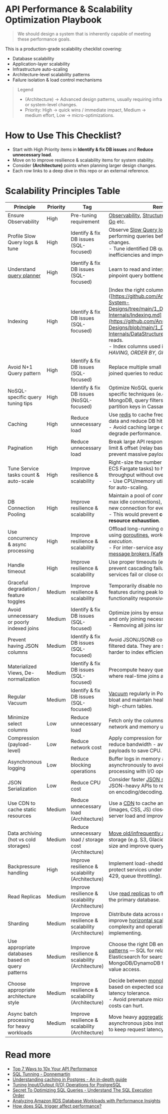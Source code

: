 # API Performance & Scalability Optimization Playbook

> We should design a system that is inherently capable of meeting these performance goals.

This is a production-grade scalability checklist covering:
- Database scalability
- Application-layer scalability
- Infrastructure auto-scaling
- Architecture-level scalability patterns
- Failure isolation & load control mechanisms

> Legend
> - (Architecture) → Advanced design patterns, usually requiring infra or system-level changes.
> - Priority: High → quick wins / immediate impact, Medium → medium effort, Low → micro-optimizations.

# How to Use This Checklist?
- Start with High Priority items in **Identify & fix DB issues** and **Reduce unnecessary load**.
- Move on to improve resilience & scalability items for system stability.
- Consider **(Architecture)** points when planning larger design changes.
- Each row links to a deep dive in this repo or an external reference.

# Scalability Principles Table

| Principle                                         | Priority | Tag                                                   | Remarks                                                                                                                                                                                                                                                                                                                                                  |
|---------------------------------------------------|----------|-------------------------------------------------------|----------------------------------------------------------------------------------------------------------------------------------------------------------------------------------------------------------------------------------------------------------------------------------------------------------------------------------------------------------|
| Ensure Observability                              | High     | Pre-tuning requirement                                | [Observability](https://github.com/Anshul619/DevOps-SRE/blob/main/3_Observability), [Structured Logging](https://github.com/Anshul619/DevOps-SRE/blob/main/3_Observability/StructuredLogging.md), [profiling in Go](https://github.com/Anshul619/Golang/tree/main/Debugging%26Profiling) etc.                                                            |
| Profile Slow Query logs & tune                    | High     | Identify & fix DB issues (SQL-focused)                | Observe [Slow Query logs](https://severalnines.com/blog/how-identify-mysql-performance-issues-slow-queries/) to find poorly performing queries before making other changes.<br/>- Tune identified DB queries to remove inefficiencies and improve execution time.                                                                                        |
| Understand [query planner]([https://github.com/Anshul619/SQL-Query-Language/tree/main](https://github.com/Anshul619/Query-Planner))                          | High     | Identify & fix DB issues (SQL-focused)                | Learn to read and interpret execution plans to pinpoint query bottlenecks.                                                                                                                                                                                                                                                                               |
| Indexing                                          | High     | Identify & fix DB issues (SQL-focused)                | [Index the right columns]([https://github.com/Anshul619/HLD-System-Designs/tree/main/1_Databases/5_Database-Internals/Indexing.md](https://github.com/Anshul619/HLD-System-Designs/blob/main/1_Databases/5_Database-Internals/DataStructures/Index.md) to improve reads. <br/>- Index columns used in *WHERE, JOIN, HAVING, ORDER BY, GROUP BY*.                                                                                                                              |
| Avoid N+1 Query pattern                           | High     | Identify & fix DB issues (SQL-focused)                | Replace multiple small queries with batched or joined queries to reduce DB round trips.                                                                                                                                                                                                                                                                  |
| NoSQL-specific query tuning tips                  | High     | Identify & fix DB issues (NoSQL-focused)              | Optimize NoSQL queries using vendor-specific techniques (e.g. compound indexes in MongoDB, query filters in DynamoDB, partition keys in Cassandra).                                                                                                                                                                                                      |
| Caching                                           | High     | Reduce unnecessary load                               | Use [redis](https://github.com/Anshul619/HLD-System-Designs/tree/main/1_Databases/8_Caching-InMemory-Databases/Redis/Readme.md) to cache frequently accessed read data and reduce DB hits.<br/>- Avoid caching large datasets that can degrade performance.                                                                                             |
| Pagination                                        | High     | Reduce unnecessary load                               | Break large API response into [pages](https://github.com/Anshul619/HLD-System-Designs/tree/main/8_API-Protocols/Concepts/Pagination.md) using limit & offset (relay based) or cursors to prevent massive payloads.                                                                                                                                                                                                 |
| Tune Service tasks count & auto-scale             | High     | Improve resilience & scalability                      | Right-size the number of service tasks (i.e. ECS Fargate tasks) to handle expected throughput without over-provisioning. <br/>- Use CPU/memory utilization or queue depth for auto-scaling.                                                                                                                                                              |
| DB Connection Pooling                             | High     | Improve resilience & scalability                      | Maintain a pool of connections (with timeouts, max idle connections), instead of opening a new connection for every API request. <br/>- This would prevent **connection storms** or **resource exhaustion**.                                                                                                                                             |
| Use concurrency & async processing                | High     | Improve resilience & scalability                      | Offload long-running or non-blocking tasks using [goroutines](https://github.com/Anshul619/Concurrency-Go/tree/main/GoRoutines.md), *worker pools*, or *async job execution*. <br/>- For inter-service async communication, use [message brokers (Kafka, RabbitMQ, SQS)](https://github.com/Anshul619/HLD-System-Designs/tree/main/2_MessageBrokersEDA). |
| Handle timeout                                    | High     | Improve resilience & scalability                      | Use proper timeouts (e.g. [Go Contexts](https://github.com/Anshul619/Concurrency-Go/tree/main/Context)) to prevent cascading failures when upstream services fail or close connections early.                                                                                                                                                            |
| Graceful degradation / feature toggles            | Medium   | Improve resilience & scalability                      | Temporarily disable non-essential or heavy features during peak load to keep core functionality responsive.                                                                                                                                                                                                                                              |
| Avoid unnecessary or poorly indexed joins         | Medium   | Identify & fix DB issues (SQL-focused)                | Optimize joins by ensuring proper indexing and only joining necessary tables. <br/>- Removing all joins isn’t always beneficial.                                                                                                                                                                                                                         |
| Prevent having JSON columns                       | Medium   | Identify & fix DB issues (SQL-focused)                | Avoid JSON/JSONB columns for frequently filtered data. They are slower to query and harder to index efficiently. [Read more](https://stackoverflow.com/questions/71086258/query-on-json-jsonb-column-super-slow-can-i-use-an-index).                                                                                                                     |
| Materialized Views, De-normalization              | Medium   | Identify & fix DB issues (SQL-focused)                | Precompute heavy queries or flatten data where real-time joins are too costly.                                                                                                                                                                                                                                                                           |
| Regular Vacuum                                    | Medium   | Identify & fix DB issues (SQL-focused)                | [Vacuum](https://www.postgresql.org/docs/current/sql-vacuum.html) regularly in PostgreSQL to prevent bloat and maintain healthy performance in high-churn tables.                                                                                                                                                                                        |
| Minimize select columns                           | Low      | Reduce unnecessary load                               | Fetch only the columns you need - reduces network and memory usage for large datasets.                                                                                                                                                                                                                                                                   |
| Compression (payload-level)                       | Low      | Reduce network cost                                   | Apply compression for large payloads to reduce bandwidth - avoid overusing on small payloads to save CPU.                                                                                                                                                                                                                                                |
| Asynchronous logging                              | Low      | Reduce blocking operations                            | Buffer logs in memory and flush asynchronously to avoid blocking request processing with I/O operations.                                                                                                                                                                                                                                                 |
| JSON Serialization                                | Low      | Reduce CPU cost                                       | Consider faster [JSON serialization library](https://github.com/Anshul619/Serialization-Data) for JSON-heavy APIs to reduce CPU time spent on encoding/decoding.                                                                                                                                                                                         |
| Use CDN to cache static resources                 | Medium   | Reduce unnecessary load (Architecture)                | Use a [CDN](4_Scalability/CDNs) to cache and serve static assets (images, CSS, JS) close to users, reducing server load and improving response times.                                                                                                                                                                                                    |
| Data archiving (hot vs cold storages)             | Medium   | Reduce unnecessary load / storage cost (Architecture) | [Move old/infrequently accessed data](https://github.com/Anshul619/HLD-System-Designs/tree/main/1_Databases/3_Scalability-Techniques/DataArchiving.md) to cold storage (e.g. S3, Glacier) to reduce hot DB size and improve query performance.                                                                                                           |
| Backpressure handling                             | High     | Improve resilience & scalability (Architecture)       | Implement load-shedding or **rate-limiting** to protect services under overload (e.g. HTTP 429, queue throttling).                                                                                                                                                                                                                                       |
| Read Replicas                                     | Medium   | Improve resilience & scalability (Architecture)       | Use [read replicas](https://github.com/Anshul619/HLD-System-Designs/tree/main/1_Databases/3_Scalability-Techniques/ReadReplicaVsCache.md) to offload read traffic from the primary database.                                                                                                                                                             |
| Sharding                                          | Medium   | Improve resilience & scalability (Architecture)       | Distribute data across multiple shards to improve [horizontal scalability](https://github.com/Anshul619/HLD-System-Designs/tree/main/1_Databases/3_Scalability-Techniques/PartitioningSharding), consider complexity and operational cost before implementing.                                                                                           |
| Use appropriate databases based on query patterns | Medium   | Improve resilience & scalability (Architecture)       | Choose the right DB engine for your [access patterns](https://github.com/Anshul619/HLD-System-Designs/tree/main/1_Databases/DatabaseDesign.png) — SQL for relational joins, Elasticsearch for search, MongoDB/DynamoDB for document or key-value access.                                                                                                 |
| Choose appropriate architecture style             | Medium   | Improve resilience & scalability (Architecture)       | Decide between [monolith and microservices](3_MicroServices/MonoToMicroServices.md) based on expected scale, team structure, and latency tolerance. <br/>- Avoid premature microservices, as network costs can hurt.                                                                                                                                     |
| Async batch processing for heavy workloads        | Medium   | Improve resilience & scalability (Architecture)       | Move heavy [aggregation/analytics tasks](https://github.com/Anshul619/HLD-System-Designs/tree/main/1_Databases/OLTPvsOTAP.md) to asynchronous jobs instead of real-time APIs to keep request latency low.                                                                                                                                                |

# Read more
- [Top 7 Ways to 10x Your API Performance](https://www.youtube.com/watch?v=zvWKqUiovAM)
- [SQL Tunning - Donnemartin](https://github.com/donnemartin/system-design-primer#sql-tuning)
- [Understanding caching in Postgres - An in-depth guide](https://madusudanan.com/blog/understanding-postgres-caching-in-depth/)
- [Tuning Input/Output (I/O) Operations for PostgreSQL](https://severalnines.com/blog/tuning-io-operations-postgresql/)
- [Secret To Optimizing SQL Queries - Understand The SQL Execution Order](https://www.youtube.com/watch?v=BHwzDmr6d7s)
- [Analyzing Amazon RDS Database Workloads with Performance Insights](https://aws.amazon.com/blogs/database/analyzing-amazon-rds-database-workload-with-performance-insights/)
- [How does SQL trigger affect performance?](https://stackoverflow.com/questions/56990262/how-does-sql-trigger-affect-performance)
